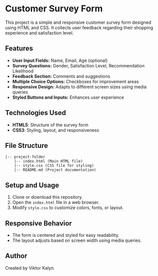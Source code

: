 # Customer Survey Form

This project is a simple and responsive customer survey form designed using HTML and CSS. It collects user feedback regarding their shopping experience and satisfaction level.

## Features
- **User Input Fields:** Name, Email, Age (optional)
- **Survey Questions:** Gender, Satisfaction Level, Recommendation Likelihood
- **Feedback Section:** Comments and suggestions
- **Multiple Choice Options:** Checkboxes for improvement areas
- **Responsive Design:** Adapts to different screen sizes using media queries
- **Styled Buttons and Inputs:** Enhances user experience

## Technologies Used
- **HTML5**: Structure of the survey form
- **CSS3**: Styling, layout, and responsiveness

## File Structure
```
|-- project-folder
    |-- index.html (Main HTML file)
    |-- style.css (CSS file for styling)
    |-- README.md (Project documentation)
```

## Setup and Usage
1. Clone or download this repository.
2. Open the `index.html` file in a web browser.
3. Modify `style.css` to customize colors, fonts, or layout.

## Responsive Behavior
- The form is centered and styled for easy readability.
- The layout adjusts based on screen width using media queries.

## Author
Created by Viktor Kalyn.

